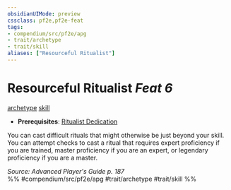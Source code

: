 ```yaml
---
obsidianUIMode: preview
cssclass: pf2e,pf2e-feat
tags:
- compendium/src/pf2e/apg
- trait/archetype
- trait/skill
aliases: ["Resourceful Ritualist"]
---
```

# Resourceful Ritualist  *Feat 6*  
[archetype](rules/traits/archetype.md)  [skill](rules/traits/skill.md)  

- **Prerequisites**: [Ritualist Dedication](compendium/feats/ritualist-dedication-apg.md)

You can cast difficult rituals that might otherwise be just beyond your skill. You can attempt checks to cast a ritual that requires expert proficiency if you are trained, master proficiency if you are an expert, or legendary proficiency if you are a master.

*Source: Advanced Player's Guide p. 187*  
%% #compendium/src/pf2e/apg #trait/archetype #trait/skill %%